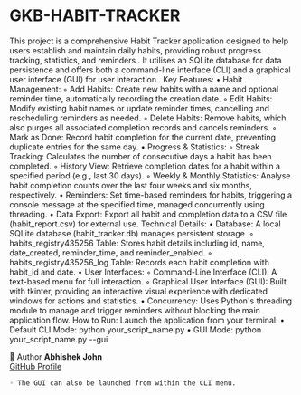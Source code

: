 # GKB-HABIT-TRACKER
This project is a comprehensive Habit Tracker application designed to help users establish and maintain daily habits, providing robust progress tracking, statistics, and reminders . It utilises an SQLite database for data persistence and offers both a command-line interface (CLI) and a graphical user interface (GUI) for user interaction .
Key Features:
• Habit Management:
    ◦ Add Habits: Create new habits with a name and optional reminder time, automatically recording the creation date.
    ◦ Edit Habits: Modify existing habit names or update reminder times, cancelling and rescheduling reminders as needed.
    ◦ Delete Habits: Remove habits, which also purges all associated completion records and cancels reminders.
    ◦ Mark as Done: Record habit completion for the current date, preventing duplicate entries for the same day.
• Progress & Statistics:
    ◦ Streak Tracking: Calculates the number of consecutive days a habit has been completed.
    ◦ History View: Retrieve completion dates for a habit within a specified period (e.g., last 30 days).
    ◦ Weekly & Monthly Statistics: Analyse habit completion counts over the last four weeks and six months, respectively.
• Reminders: Set time-based reminders for habits, triggering a console message at the specified time, managed concurrently using threading.
• Data Export: Export all habit and completion data to a CSV file (habit_report.csv) for external use.
Technical Details:
• Database: A local SQLite database (habit_tracker.db) manages persistent storage.
    ◦ habits_registry435256 Table: Stores habit details including id, name, date_created, reminder_time, and reminder_enabled.
    ◦ habits_registry435256_log Table: Records each habit completion with habit_id and date.
• User Interfaces:
    ◦ Command-Line Interface (CLI): A text-based menu for full interaction.
    ◦ Graphical User Interface (GUI): Built with tkinter, providing an interactive visual experience with dedicated windows for actions and statistics.
• Concurrency: Uses Python's threading module to manage and trigger reminders without blocking the main application flow.
How to Run:
Launch the application from your terminal:
• Default CLI Mode: python your_script_name.py
• GUI Mode: python your_script_name.py --gui

 👤 Author
**Abhishek John**  
[GitHub Profile](https://github.com/ABHISHEK-JOHN-1)  


    ◦ The GUI can also be launched from within the CLI menu.
